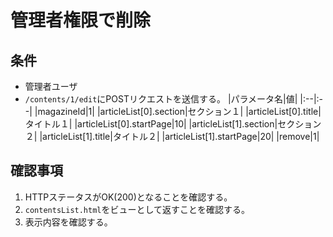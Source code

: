 # 管理者権限で削除

## 条件
- 管理者ユーザ
- `/contents/1/edit`にPOSTリクエストを送信する。
|パラメータ名|値|
|:--|:--|
|magazineId|1|
|articleList[0].section|セクション１|
|articleList[0].title|タイトル１|
|articleList[0].startPage|10|
|articleList[1].section|セクション２|
|articleList[1].title|タイトル２|
|articleList[1].startPage|20|
|remove|1|

## 確認事項
1. HTTPステータスがOK(200)となることを確認する。
1. `contentsList.html`をビューとして返すことを確認する。
1. 表示内容を確認する。
